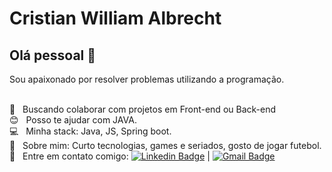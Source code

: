 # Cristian William Albrecht

## Olá pessoal 👋
Sou apaixonado por resolver problemas utilizando a programação.

 <br/> :purple_heart: &nbsp; Buscando colaborar com projetos em Front-end ou Back-end
 <br/> :blush: &nbsp; Posso te ajudar com JAVA.
 <br/> :computer: &nbsp; Minha stack: Java, JS, Spring boot.
 <br/> 💬  &nbsp; Sobre mim: Curto tecnologias, games e seriados, gosto de jogar futebol.
 <br/> :email: &nbsp; Entre em contato comigo: [![Linkedin Badge](https://img.shields.io/badge/-CristianAlbrecht-blue?style=flat-square&logo=Linkedin&logoColor=white&link=https://www.linkedin.com/in/cristian-william-albrecht/)](https://www.linkedin.com/in/cristian-william-albrecht/) 
| 
[![Gmail Badge](https://img.shields.io/badge/-cristianwillian174@gmail.com-c14438?style=flat-square&logo=Gmail&logoColor=white&link=mailto:cristianwillian174@gmail.com)](mailto:cristianwillian174@gmail.com)
